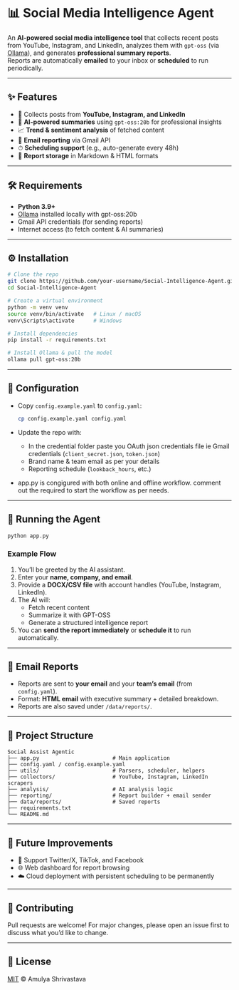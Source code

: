 # 📊 Social Media Intelligence Agent

An **AI-powered social media intelligence tool** that collects recent posts from YouTube, Instagram, and LinkedIn, analyzes them with `gpt-oss` (via [Ollama](https://ollama.ai)), and generates **professional summary reports**.  
Reports are automatically **emailed** to your inbox or **scheduled** to run periodically.  

---

## ✨ Features

- 🔎 Collects posts from **YouTube, Instagram, and LinkedIn**  
- 🤖 **AI-powered summaries** using `gpt-oss:20b` for professional insights  
- 📈 **Trend & sentiment analysis** of fetched content  
- 📧 **Email reporting** via Gmail API  
- ⏱ **Scheduling support** (e.g., auto-generate every 48h)  
- 📂 **Report storage** in Markdown & HTML formats  

---

## 🛠️ Requirements

- **Python 3.9+**  
- [Ollama](https://ollama.ai) installed locally with gpt-oss:20b  
- Gmail API credentials (for sending reports)  
- Internet access (to fetch content & AI summaries)  

---

## ⚙️ Installation

```bash
# Clone the repo
git clone https://github.com/your-username/Social-Intelligence-Agent.git
cd Social-Intelligence-Agent

# Create a virtual environment
python -m venv venv
source venv/bin/activate   # Linux / macOS
venv\Scripts\activate      # Windows

# Install dependencies
pip install -r requirements.txt

# Install Ollama & pull the model
ollama pull gpt-oss:20b

```

---

## 📄 Configuration

- Copy `config.example.yaml` to `config.yaml`:
  
  ```bash
  cp config.example.yaml config.yaml
  ```
- Update the repo with:
  - In the credential folder paste you OAuth json credentials file ie Gmail credentials (`client_secret.json`, `token.json`) 
  - Brand name & team email  as per your details
  - Reporting schedule (`lookback_hours`, etc.)
 
- app.py is congigured with both online and offline workflow. comment out the required to start the workflow as per needs.

---

## 🚀 Running the Agent

```bash
python app.py
```

### Example Flow
1. You’ll be greeted by the AI assistant.  
2. Enter your **name, company, and email**.  
3. Provide a **DOCX/CSV file** with account handles (YouTube, Instagram, LinkedIn).  
4. The AI will:  
   - Fetch recent content  
   - Summarize it with GPT-OSS  
   - Generate a structured intelligence report  
5. You can **send the report immediately** or **schedule it** to run automatically.  

---

## 📧 Email Reports

- Reports are sent to **your email** and your **team’s email** (from `config.yaml`).  
- Format: **HTML email** with executive summary + detailed breakdown.  
- Reports are also saved under `/data/reports/`.  

---

## 📂 Project Structure

```
Social Assist Agentic
├── app.py                       # Main application
├── config.yaml / config.example.yaml
├── utils/                       # Parsers, scheduler, helpers
├── collectors/                  # YouTube, Instagram, LinkedIn scrapers
├── analysis/                    # AI analysis logic
├── reporting/                   # Report builder + email sender
├── data/reports/                # Saved reports
├── requirements.txt
└── README.md
```

---

## 🔮 Future Improvements

- 📱 Support Twitter/X, TikTok, and Facebook  
- 🌐 Web dashboard for report browsing  
- ☁️ Cloud deployment with persistent scheduling to be permanently

---

## 🤝 Contributing

Pull requests are welcome! For major changes, please open an issue first to discuss what you’d like to change.  

---

## 📜 License

[MIT](LICENSE) © Amulya Shrivastava
